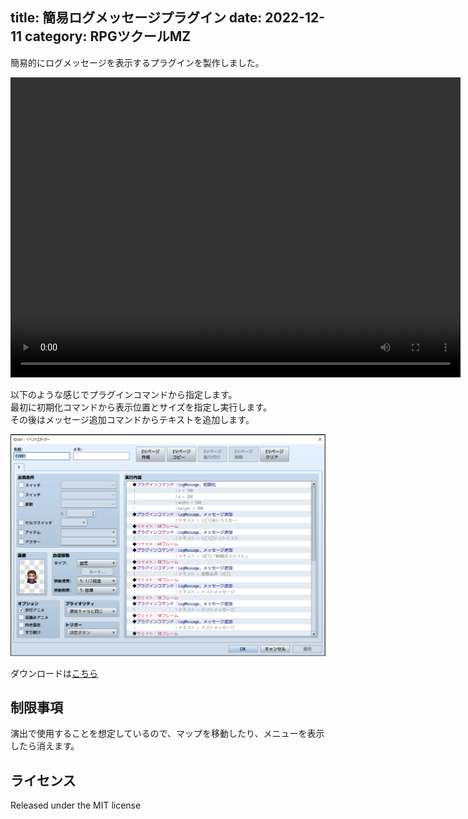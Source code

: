 title: 簡易ログメッセージプラグイン
date: 2022-12-11
category: RPGツクールMZ
---

簡易的にログメッセージを表示するプラグインを製作しました。

<video src="/img/2022-12-11-logmessage/logmessage.mp4" width="720" height="480" controls></video>

以下のような感じでプラグインコマンドから指定します。  
最初に初期化コマンドから表示位置とサイズを指定し実行します。  
その後はメッセージ追加コマンドからテキストを追加します。  

![コマンド例](/img/2022-12-11-logmessage/command.png)


ダウンロードは[こちら](https://raw.githubusercontent.com/kido0617/rpgmakerMZ-plugin/main/LogMessage/LogMessage.js)

## 制限事項

演出で使用することを想定しているので、マップを移動したり、メニューを表示したら消えます。


## ライセンス

Released under the MIT license